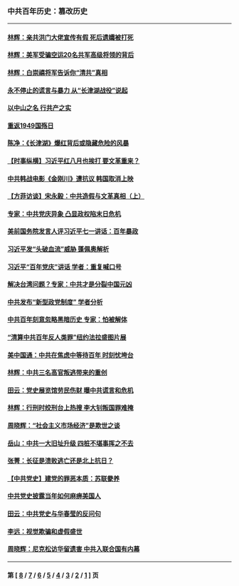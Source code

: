 ### 中共百年历史：篡改历史
---
#### [林辉：亲共洪门大佬宣传有假 死后遗孀被打死](../../pages/nf1176115/n14057205.md?09080430) 
#### [林辉：美军受骗空运20名共军高级将领的背后](../../pages/nf1176115/n14052185.md?09080430) 
#### [林辉：白崇禧将军告诉你“清共”真相](../../pages/nf1176115/n14044216.md?09080430) 
#### [永不停止的谎言与暴力 从“长津湖战役”说起](../../pages/nf1176115/n13494094.md?09080430) 
#### [以中山之名 行共产之实](../../pages/nf1176115/n13346437.md?09080430) 
#### [重返1949国殇日](../../pages/nf1176115/n13346372.md?09080430) 
#### [陈净：《长津湖》爆红背后或隐藏危险的风暴](../../pages/nf1176115/n13314364.md?09080430) 
#### [【时事纵横】习近平红八月也挨打 要文革重来？](../../pages/nf1176115/n13231393.md?09080430) 
#### [中共韩战电影《金刚川》遭抗议 韩国取消上映](../../pages/nf1176115/n13219114.md?09080430) 
#### [【方菲访谈】宋永毅：中共造假与文革真相（上）](../../pages/nf1176115/n13200760.md?09080430) 
#### [专家：中共党庆异象 凸显政权陷末日危机](../../pages/nf1176115/n13067084.md?09080430) 
#### [美前国务院发言人评习近平七一讲话：百年暴政](../../pages/nf1176115/n13066986.md?09080430) 
#### [习近平发“头破血流”威胁 蓬佩奥解析](../../pages/nf1176115/n13063604.md?09080430) 
#### [习近平“百年党庆”讲话 学者：重复喊口号](../../pages/nf1176115/n13061411.md?09080430) 
#### [解决台湾问题？专家：中共才是分裂中国元凶](../../pages/nf1176115/n13060811.md?09080430) 
#### [中共发布“新型政党制度” 学者分析](../../pages/nf1176115/n13056354.md?09080430) 
#### [中共百年刻意忽略黑暗历史 专家：怕被解体](../../pages/nf1176115/n13056056.md?09080430) 
#### [“清算中共百年反人类罪”纽约法拉盛图片展](../../pages/nf1176115/n13052220.md?09080430) 
#### [美中国通：中共在焦虑中等待百年 时刻忧垮台](../../pages/nf1176115/n13048820.md?09080430) 
#### [林辉：中共三名高官叛逃带来的重创](../../pages/nf1176115/n13035206.md?09080430) 
#### [田云：党史展览馆劳民伤财 曝中共谎言和危机](../../pages/nf1176115/n13033900.md?09080430) 
#### [林辉：行刑时绞刑台上热搜 李大钊叛国罪难掩](../../pages/nf1176115/n13031965.md?09080430) 
#### [周晓辉：“社会主义市场经济”是欺世之谈](../../pages/nf1176115/n13024090.md?09080430) 
#### [岳山：中共一大旧址升级 四桩不堪事挥之不去](../../pages/nf1176115/n13021697.md?09080430) 
#### [张菁：长征是溃败逃亡还是北上抗日？](../../pages/nf1176115/n13020585.md?09080430) 
#### [【中共党史】建党的罪恶本质：苏联豢养](../../pages/nf1176115/n13011888.md?09080430) 
#### [中共党史披露当年如何麻痹美国人](../../pages/nf1176115/n12966400.md?09080430) 
#### [田云：中共党史与华春莹的反问句](../../pages/nf1176115/n12765178.md?09080430) 
#### [李远：视觉欺骗和虚假盛世](../../pages/nf1176115/n12993376.md?09080430) 
#### [周晓辉：尼克松访华留遗害 中共入联合国有内幕](../../pages/nf1176115/n12991422.md?09080430) 

---
#### 第 [ [8](./8.md?09080430) / [7](./7.md?09080430) / [6](./6.md?09080430) / [5](./5.md?09080430) / [4](./4.md?09080430) / [3](./3.md?09080430) / [2](./2.md?09080430) / [1](./1.md?09080430) ] 页
